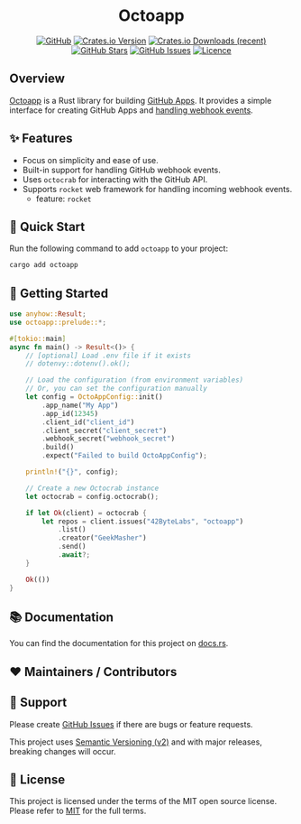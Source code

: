 <!-- markdownlint-disable -->
<div align="center">
<h1>Octoapp</h1>

[![GitHub](https://img.shields.io/badge/github-%23121011.svg?style=for-the-badge&logo=github&logoColor=white)][github]
[![Crates.io Version](https://img.shields.io/crates/v/octoapp?style=for-the-badge)][crates-io]
[![Crates.io Downloads (recent)](https://img.shields.io/crates/dr/octoapp?style=for-the-badge)][crates-io]
[![GitHub Stars](https://img.shields.io/github/stars/42ByteLabs/octoapp?style=for-the-badge)][github]
[![GitHub Issues](https://img.shields.io/github/issues/42ByteLabs/octoapp?style=for-the-badge)][github-issues]
[![Licence](https://img.shields.io/github/license/Ileriayo/markdown-badges?style=for-the-badge)][license]

</div>
<!-- markdownlint-restore -->

## Overview

[Octoapp][crates-io] is a Rust library for building [GitHub Apps][docs-github-app].
It provides a simple interface for creating GitHub Apps and [handling webhook events][docs-github-webhooks].

## ✨ Features

- Focus on simplicity and ease of use.
- Built-in support for handling GitHub webhook events.
- Uses `octocrab` for interacting with the GitHub API.
- Supports `rocket` web framework for handling incoming webhook events.
  - feature: `rocket`

## 🚀 Quick Start

Run the following command to add `octoapp` to your project:

```bash
cargo add octoapp
```

## 🏃 Getting Started

```rust
use anyhow::Result;
use octoapp::prelude::*;

#[tokio::main]
async fn main() -> Result<()> {
    // [optional] Load .env file if it exists
    // dotenvy::dotenv().ok();

    // Load the configuration (from environment variables)
    // Or, you can set the configuration manually
    let config = OctoAppConfig::init()
        .app_name("My App")
        .app_id(12345)
        .client_id("client_id")
        .client_secret("client_secret")
        .webhook_secret("webhook_secret")
        .build()
        .expect("Failed to build OctoAppConfig");

    println!("{}", config);

    // Create a new Octocrab instance
    let octocrab = config.octocrab();

    if let Ok(client) = octocrab {
        let repos = client.issues("42ByteLabs", "octoapp")
            .list()
            .creator("GeekMasher")
            .send()
            .await?;
    }

    Ok(())
}
```

## 📚 Documentation

You can find the documentation for this project on [docs.rs][docs].

## ♥️  Maintainers / Contributors

<!-- ALL-CONTRIBUTORS-LIST:START - Do not remove or modify this section -->
<!-- prettier-ignore-start -->
<!-- markdownlint-disable -->

<!-- markdownlint-restore -->
<!-- prettier-ignore-end -->

<!-- ALL-CONTRIBUTORS-LIST:END -->

## 🦸 Support

Please create [GitHub Issues][github-issues] if there are bugs or feature requests.

This project uses [Semantic Versioning (v2)][semver] and with major releases, breaking changes will occur.

## 📓 License

This project is licensed under the terms of the MIT open source license.
Please refer to [MIT][license] for the full terms.

<!-- Resources -->

[license]: ./LICENSE
[crates-io]: https://crates.io/crates/octoapp
[docs]: https://docs.rs/geekorm/latest/octoapp
[semver]: https://semver.org/
[github]: https://github.com/42ByteLabs/octoapp
[github-issues]: https://github.com/42ByteLabs/octoapp/issues

[docs-github-app]: https://docs.github.com/en/developers/apps
[docs-github-webhooks]: https://docs.github.com/en/developers/webhooks-and-events/webhooks
